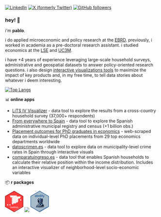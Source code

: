 [![LinkedIn](https://img.shields.io/badge/pablogguz-0077B5?style=for-the-badge&logo=linkedin&logoColor=white)](https://www.linkedin.com/in/pablogguz/)
[![X (formerly Twitter)](https://img.shields.io/badge/@pablogguz_-000000?style=for-the-badge&logo=x&logoColor=white)](https://twitter.com/pablogguz_)
[![GitHub followers](https://img.shields.io/github/followers/pablogguz?label=Follow&style=for-the-badge&logo=github&logoColor=white&labelColor=100000&color=100000)](https://github.com/pablogguz)

### hey! 👋
i'm **pablo**.

i do applied microeconomic and policy research at the [EBRD](https://www.ebrd.com/sites/Satellite?c=Content&cid=1395317980748&pagename=EBRD%2FContent%2FContentLayout). previously, i worked in academia as a pre-doctoral research assistant. i studied economics at the [LSE](https://www.lse.ac.uk/) and [UC3M](https://www.uc3m.es/home).

i have +4 years of experience leveraging large-scale household surveys, administrative and geospatial datasets to answer policy-oriented research questions. i also design [interactive visualizations tools](https://pablogguz.github.io/projects/) to maximize the impact of key products and, in my free time, to tell data stories about whatever i deem interesting.

[![Top Langs](https://github-readme-stats.vercel.app/api/top-langs/?username=pablogguz&layout=compact&theme=radical)](https://github.com/anuraghazra/github-readme-stats)

📊 **online apps**
-  [LiTS IV Visualizer](https://lits-visualizer.ebrd.com/) - data tool to explore the results from a cross-country household survey (37,000+ respondents)
-  [From everywhere to Spain](https://pablogguz.shinyapps.io/dataviz_migration_esp/) - data tool to explore the Spanish administrative municipal registry and census (+1 billion obs.)
-  [Placement outcomes for PhD graduates in economics](https://pablogguz.shinyapps.io/econphd_placements/) - web-scraped data on individual-level PhD placements from 29 top economics departments worldwide
-  [datoscrimen.es](https://datoscrimen.es/) - data tool to explore data on municipality-level crime rates in Spain through interactive visuals
-  [comparatuingreso.es](https://comparatuingreso.es/) - data tool that enables Spanish households to calculate their relative position within the income distribution. Includes an interactive visualizer of neighborhood-level socio-economic variables

📦 **r packages**

[<img src="https://github.com/pablogguz/ineAtlas/raw/main/man/figures/logo.png" width="60"/>](https://github.com/pablogguz/ineAtlas)
[<img src="https://github.com/pablogguz/subincomeR/raw/main/man/figures/logo.png" width="60"/>](https://github.com/pablogguz/subincomeR)
[<img src="https://github.com/pablogguz/ebrdify/raw/main/man/figures/logo.png" width="60"/>](https://github.com/pablogguz/ebrdify)
